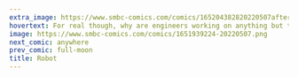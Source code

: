 ```yaml
---
extra_image: https://www.smbc-comics.com/comics/165204382820220507after.png
hovertext: For real though, why are engineers working on anything but this?
image: https://www.smbc-comics.com/comics/1651939224-20220507.png
next_comic: anywhere
prev_comic: full-moon
title: Robot
---
```


